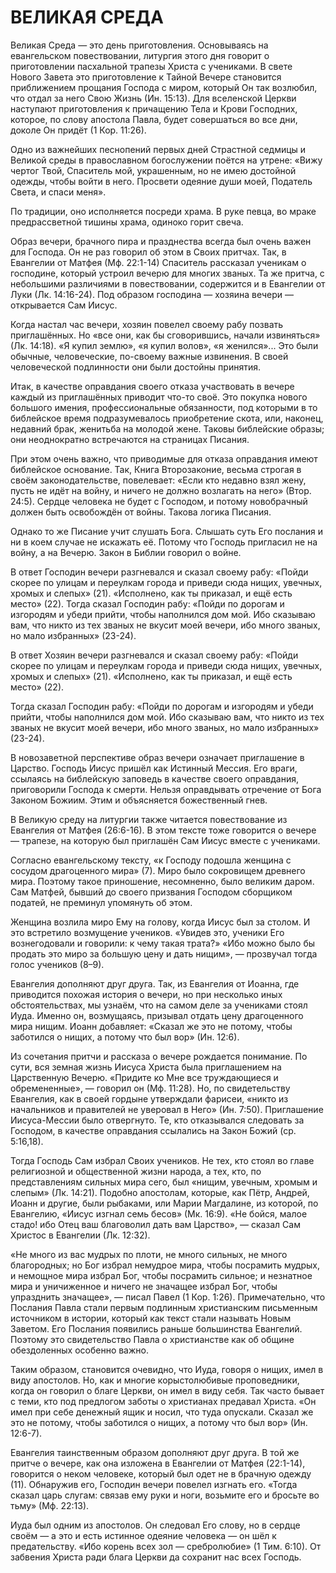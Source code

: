 # ВЕЛИКАЯ СРЕДА

Великая Среда — это день приготовления. Основываясь на евангельском повествовании, литургия этого дня говорит о приготовлении пасхальной трапезы Христа с учениками. В свете Нового Завета это приготовление к Тайной Вечере становится приближением прощания Господа с миром, который Он так возлюбил, что отдал за него Свою Жизнь (Ин. 15:13). Для вселенской Церкви наступают приготовления к причащению Тела и Крови Господних, которое, по слову апостола Павла, будет совершаться во все дни, доколе Он придёт (1 Кор. 11:26).

Одно из важнейших песнопений первых дней Страстной седмицы и Великой среды в православном богослужении поётся на утрене: «Вижу чертог Твой, Спаситель мой, украшенным, но не имею достойной одежды, чтобы войти в него. Просвети одеяние души моей, Податель Света, и спаси меня».

По традиции, оно исполняется посреди храма. В руке певца, во мраке предрассветной тишины храма, одиноко горит свеча.

Образ вечери, брачного пира и празднества всегда был очень важен для Господа. Он не раз говорил об этом в Своих притчах. Так, в Евангелии от Матфея (Мф. 22:1-14) Спаситель рассказал ученикам о господине, который устроил вечерю для многих званых. Та же притча, с небольшими различиями в повествовании, содержится и в Евангелии от Луки (Лк. 14:16-24). Под образом господина — хозяина вечери — открывается Сам Иисус.

Когда настал час вечери, хозяин повелел своему рабу позвать приглашённых. Но «все они, как бы сговорившись, начали извиняться» (Лк. 14:18). «Я купил землю», «я купил волов», «я женился»... Это были обычные, человеческие, по-своему важные извинения. В своей человеческой подлинности они были достойны принятия.

Итак, в качестве оправдания своего отказа участвовать в вечере каждый из приглашённых приводит что-то своё. Это покупка нового большого имения, профессиональные обязанности, под которыми в то библейское время подразумевалось приобретение скота, или, наконец, недавний брак, женитьба на молодой жене. Таковы библейские образы; они неоднократно встречаются на страницах Писания.

При этом очень важно, что приводимые для отказа оправдания имеют библейское основание. Так, Книга Второзаконие, весьма строгая в своём законодательстве, повелевает: «Если кто недавно взял жену, пусть не идёт на войну, и ничего не должно возлагать на него» (Втор. 24:5). Сердце человека не будет с Господом, и потому новобрачный должен быть освобождён от войны. Такова логика Писания.

Однако то же Писание учит слушать Бога. Слышать суть Его послания и ни в коем случае не искажать её. Потому что Господь пригласил не на войну, а на Вечерю. Закон в Библии говорил о войне.

В ответ Господин вечери разгневался и сказал своему рабу: «Пойди скорее по улицам и переулкам города и приведи сюда нищих, увечных, хромых и слепых» (21). «Исполнено, как ты приказал, и ещё есть место» (22). Тогда сказал Господин рабу: «Пойди по дорогам и изгородям и убеди прийти, чтобы наполнился дом мой. Ибо сказываю вам, что никто из тех званых не вкусит моей вечери, ибо много званых, но мало избранных» (23-24).

В ответ Хозяин вечери разгневался и сказал своему рабу: «Пойди скорее по улицам и переулкам города и приведи сюда нищих, увечных, хромых и слепых» (21). «Исполнено, как ты приказал, и ещё есть место» (22).

Тогда сказал Господин рабу: «Пойди по дорогам и изгородям и убеди прийти, чтобы наполнился дом мой. Ибо сказываю вам, что никто из тех званых не вкусит моей вечери, ибо много званых, но мало избранных» (23-24).

В новозаветной перспективе образ вечери означает приглашение в Царство. Господь Иисус пришёл как Истинный Мессия. Его враги, ссылаясь на библейскую заповедь в качестве своего оправдания, приговорили Господа к смерти. Нельзя оправдывать отречение от Бога Законом Божиим. Этим и объясняется божественный гнев.

В Великую среду на литургии также читается повествование из Евангелия от Матфея (26:6-16). В этом тексте тоже говорится о вечере — трапезе, на которую был приглашён Сам Иисус вместе с учениками.

Согласно евангельскому тексту, «к Господу подошла женщина с сосудом драгоценного мира» (7). Миро было сокровищем древнего мира. Поэтому такое приношение, несомненно, было великим даром. Сам Матфей, бывший до своего призвания Господом сборщиком податей, не преминул упомянуть об этом.

Женщина возлила миро Ему на голову, когда Иисус был за столом. И это встретило возмущение учеников. «Увидев это, ученики Его вознегодовали и говорили: к чему такая трата?» «Ибо можно было бы продать это миро за большую цену и дать нищим», — прозвучал тогда голос учеников (8–9).

Евангелия дополняют друг друга. Так, из Евангелия от Иоанна, где приводится похожая история о вечери, но при несколько иных обстоятельствах, мы узнаём, что на самом деле за учениками стоял Иуда. Именно он, возмущаясь, призывал отдать цену драгоценного мира нищим. Иоанн добавляет: «Сказал же это не потому, чтобы заботился о нищих, а потому что был вор» (Ин. 12:6).

Из сочетания притчи и рассказа о вечере рождается понимание. По сути, вся земная жизнь Иисуса Христа была приглашением на Царственную Вечерю. «Придите ко Мне все труждающиеся и обремененные», — говорил он (Мф. 11:28). Но, по свидетельству Евангелия, как в своей гордыне утверждали фарисеи, «никто из начальников и правителей не уверовал в Него» (Ин. 7:50). Приглашение Иисуса-Мессии было отвергнуто. Те, кто отказывался следовать за Господом, в качестве оправдания ссылались на Закон Божий (ср. 5:16,18).

Тогда Господь Сам избрал Своих учеников. Не тех, кто стоял во главе религиозной и общественной жизни народа, а тех, кто, по представлениям сильных мира сего, был «нищим, увечным, хромым и слепым» (Лк. 14:21). Подобно апостолам, которые, как Пётр, Андрей, Иоанн и другие, были рыбаками, или Марии Магдалине, из которой, по Евангелию, «Иисус изгнал семь бесов» (Мк. 16:9). «Не бойся, малое стадо! ибо Отец ваш благоволил дать вам Царство», — сказал Сам Христос в Евангелии (Лк. 12:32).

«Не много из вас мудрых по плоти, не много сильных, не много благородных; но Бог избрал немудрое мира, чтобы посрамить мудрых, и немощное мира избрал Бог, чтобы посрамить сильное; и незнатное мира и уничиженное и ничего не значащее избрал Бог, чтобы упразднить значащее», — писал Павел (1 Кор. 1:26). Примечательно, что Послания Павла стали первым подлинным христианским письменным источником в истории, который как текст стали называть Новым Заветом. Его Послания появились раньше большинства Евангелий. Поэтому это свидетельство Павла о христианстве как об общине обездоленных особенно важно.

Таким образом, становится очевидно, что Иуда, говоря о нищих, имел в виду апостолов. Но, как и многие корыстолюбивые проповедники, когда он говорил о благе Церкви, он имел в виду себя. Так часто бывает с теми, кто под предлогом заботы о христианах предавал Христа. «Он имел при себе денежный ящик и носил, что туда опускали. Сказал же это не потому, чтобы заботился о нищих, а потому что был вор» (Ин. 12:6-7).

Евангелия таинственным образом дополняют друг друга. В той же притче о вечере, как она изложена в Евангелии от Матфея (22:1-14), говорится о неком человеке, который был одет не в брачную одежду (11). Обнаружив его, Господин вечери повелел изгнать его. «Тогда сказал царь слугам: связав ему руки и ноги, возьмите его и бросьте во тьму» (Мф. 22:13).

Иуда был одним из апостолов. Он следовал Его слову, но в сердце своём — а это и есть истинное одеяние человека — он шёл к предательству. «Ибо корень всех зол — сребролюбие» (1 Тим. 6:10). От забвения Христа ради блага Церкви да сохранит нас всех Господь.
